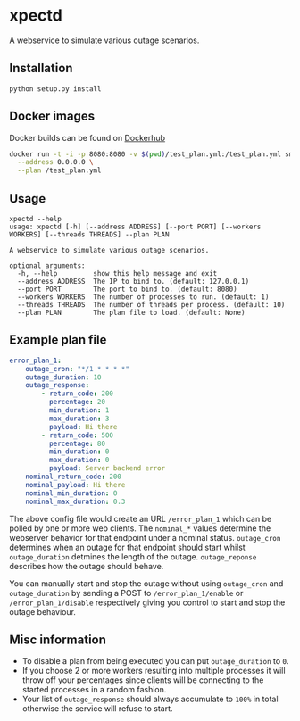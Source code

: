 # xpectd

A webservice to simulate various outage scenarios.

## Installation

```
python setup.py install
```

## Docker images

Docker builds can be found on [Dockerhub](https://hub.docker.com/r/smetj/xpectd)

```bash
docker run -t -i -p 8080:8080 -v $(pwd)/test_plan.yml:/test_plan.yml smetj/xpectd:latest \
  --address 0.0.0.0 \
  --plan /test_plan.yml
```

## Usage

```
xpectd --help
usage: xpectd [-h] [--address ADDRESS] [--port PORT] [--workers WORKERS] [--threads THREADS] --plan PLAN

A webservice to simulate various outage scenarios.

optional arguments:
  -h, --help         show this help message and exit
  --address ADDRESS  The IP to bind to. (default: 127.0.0.1)
  --port PORT        The port to bind to. (default: 8080)
  --workers WORKERS  The number of processes to run. (default: 1)
  --threads THREADS  The number of threads per process. (default: 10)
  --plan PLAN        The plan file to load. (default: None)
```

## Example plan file

```yaml
error_plan_1:
    outage_cron: "*/1 * * * *"
    outage_duration: 10
    outage_response:
        - return_code: 200
          percentage: 20
          min_duration: 1
          max_duration: 3
          payload: Hi there
        - return_code: 500
          percentage: 80
          min_duration: 0
          max_duration: 0
          payload: Server backend error
    nominal_return_code: 200
    nominal_payload: Hi there
    nominal_min_duration: 0
    nominal_max_duration: 0.3
```

The above config file would create an URL `/error_plan_1` which can be polled
by one or more web clients.  The `nominal_*` values determine the webserver
behavior for that endpoint under a nominal status.  `outage_cron` determines
when an outage for that endpoint should start whilst `outage_duration`
detmines the length of the outage.  `outage_reponse` describes how the outage
should behave.

You can manually start and stop the outage without using `outage_cron` and
`outage_duration` by sending a POST to `/error_plan_1/enable` or
`/error_plan_1/disable` respectively giving you control to start and stop the
outage behaviour.

## Misc information

- To disable a plan from being executed you can put `outage_duration` to `0`.
- If you choose 2 or more workers resulting into multiple processes it will
  throw off your percentages since clients will be connecting to the started
  processes in a random fashion.
- Your list of `outage_response` should always accumulate to `100%` in total
  otherwise the service will refuse to start.
